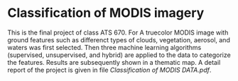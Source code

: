 # Classification of MODIS imagery 
This is the final project of class ATS 670.
For A truecolor MODIS image with ground features such as differenct types of clouds, vegetation, aerosol, and waters was first selected.
Then three machine learning algorithms (supervised, unsupervised, and hybrid) are applied to the data to categorize the features. Results are subsequently shown in a thematic map.
A detail report of the project is given in file  *Classification of MODIS DATA.pdf*. 

